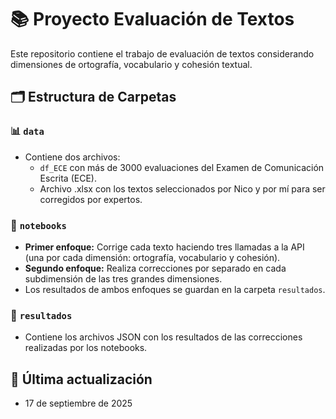 # 📚 Proyecto Evaluación de Textos

Este repositorio contiene el trabajo de evaluación de textos considerando dimensiones de ortografía, vocabulario y cohesión textual.

## 🗂 Estructura de Carpetas

### 📊 `data`

- Contiene dos archivos:
  - `df_ECE` con más de 3000 evaluaciones del Examen de Comunicación Escrita (ECE).
  - Archivo .xlsx con los textos seleccionados por Nico y por mí para ser corregidos por expertos.

### 📓 `notebooks`

- **Primer enfoque:** Corrige cada texto haciendo tres llamadas a la API (una por cada dimensión: ortografía, vocabulario y cohesión).
- **Segundo enfoque:** Realiza correcciones por separado en cada subdimensión de las tres grandes dimensiones.
- Los resultados de ambos enfoques se guardan en la carpeta `resultados`.

### 📁 `resultados`

- Contiene los archivos JSON con los resultados de las correcciones realizadas por los notebooks.

## 📝 Última actualización

- 17 de septiembre de 2025
